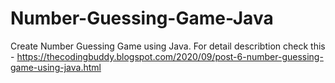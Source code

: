 # Number-Guessing-Game-Java
Create Number Guessing Game using Java. For detail describtion check this - https://thecodingbuddy.blogspot.com/2020/09/post-6-number-guessing-game-using-java.html
